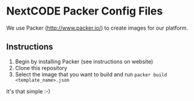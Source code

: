 NextCODE Packer Config Files
============================

We use Packer (http://www.packer.io/) to create images for our platform.

Instructions
------------

1. Begin by installing Packer (see instructions on website)
2. Clone this repository
3. Select the image that you want to build and run `packer build <template_name>.json`

It's that simple :-)
